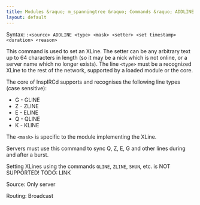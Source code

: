 ```yaml
---
title: Modules &raquo; m_spanningtree &raquo; Commands &raquo; ADDLINE
layout: default
---
```


Syntax:
`:<source> ADDLINE <type> <mask> <setter> <set timestamp> <duration> <reason>`

This command is used to set an XLine.
The setter can be any arbitrary text up to 64 characters in length (so it may be a nick which is not online, or a server name which no longer exists).
The line `<type>` must be a recognized XLine to the rest of the network, supported by a loaded module or the core.

The core of InspIRCd supports and recognises the following line types (case sensitive):
- G - GLINE
- Z - ZLINE
- E - ELINE
- Q - QLINE
- K - KLINE 

The `<mask>` is specific to the module implementing the XLine.

Servers must use this command to sync Q, Z, E, G and other lines during and after a burst.

Setting XLines using the commands `GLINE`, `ZLINE`, `SHUN`, etc. is NOT SUPPORTED!
TODO: LINK

Source:
Only server

Routing:
Broadcast